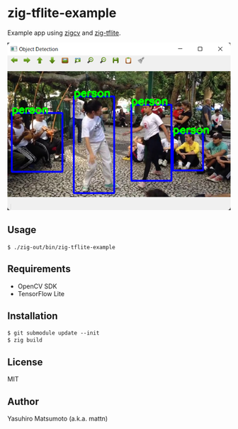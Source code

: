 # zig-tflite-example

Example app using [zigcv](https://github.com/ryoppippi/zigcv) and [zig-tflite](https://github.com/mattn/zig-tflite).

![](screenshot.png)

## Usage

```
$ ./zig-out/bin/zig-tflite-example
```

## Requirements

* OpenCV SDK
* TensorFlow Lite

## Installation

```
$ git submodule update --init
$ zig build
```

## License

MIT

## Author

Yasuhiro Matsumoto (a.k.a. mattn)
